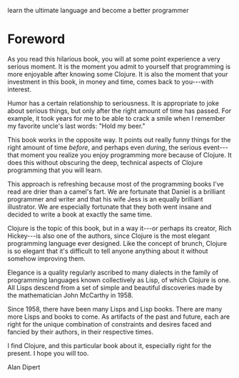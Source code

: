 

learn the ultimate language and become a better programmer


# Foreword

As you read this hilarious book, you will at some point experience a very serious moment. It is the moment you admit to yourself that programming is more enjoyable after knowing some Clojure. It is also the moment that your investment in this book, in money and time, comes back to you---with interest.

Humor has a certain relationship to seriousness. It is appropriate to joke about serious things, but only after the right amount of time has passed. For example, it took years for me to be able to crack a smile when I remember my favorite uncle's last words: "Hold my beer."

This book works in the opposite way. It points out really funny things for the right amount of time *before*, and perhaps even *during*, the serious event---that moment you realize you enjoy programming more because of Clojure. It does this without obscuring the deep, technical aspects of Clojure programming that you will learn.

This approach is refreshing because most of the programming books I've read are drier than a camel's fart. We are fortunate that Daniel is a brilliant programmer and writer and that his wife Jess is an equally brilliant illustrator. We are especially fortunate that they both went insane and decided to write a book at exactly the same time.

Clojure is the topic of this book, but in a way it---or perhaps its creator, Rich Hickey---is also one of the authors, since Clojure is the most elegant programming language ever designed. Like the concept of brunch, Clojure is so elegant that it's difficult to tell anyone anything about it without somehow improving them.

Elegance is a quality regularly ascribed to many dialects in the family of programming languages known collectively as Lisp, of which Clojure is one. All Lisps descend from a set of simple and beautiful discoveries made by the mathematician John McCarthy in 1958.

Since 1958, there have been many Lisps and Lisp books. There are many more Lisps and books to come. As artifacts of the past and future, each are right for the unique combination of constraints and desires faced and fancied by their authors, in their respective times.

I find Clojure, and this particular book about it, especially right for the present. I hope you will too.

Alan Dipert

